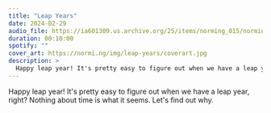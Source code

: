 ```yaml
---
title: "Leap Years"
date: 2024-02-29
audio_file: https://ia601309.us.archive.org/25/items/norming_015/norming_015.mp3
duration: 00:10:00
spotify: ""
cover_art: https://normi.ng/img/leap-years/coverart.jpg
description: >
  Happy leap year! It's pretty easy to figure out when we have a leap year, right? Nothing about time is what it seems. Let's find out why.
---
```


Happy leap year! It's pretty easy to figure out when we have a leap year, right? Nothing about time is what it seems. Let's find out why.
